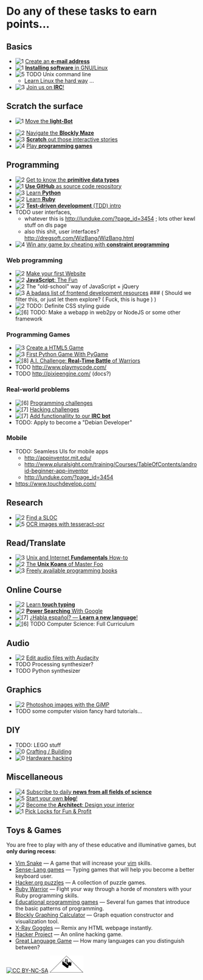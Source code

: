 Do any of these tasks to earn points...
=======================================

<!--- Task rating format: ![[max_points_awarded]][difficulty_level]
      Manipulate max_points_awarded value so as to
        minimize points inflation,
        encourage engagement in targeted activities, and
        balance the overall results so as to
          maintain the highest level of competitiveness.
-->

Basics
------
* ![[1]][1] [Create an **e-mail address**](tasks/create_email_address.md)
* ![[1]][1] [**Installing software** in GNU/Linux](tasks/install_software.md)
* ![[5]][4] TODO Unix command line
  * [Learn Linux the hard way](http://nixsrv.com/llthw/ex1) ...
* ![[3]][1] [Join us on **IRC**!](tasks/irc.md)

Scratch the surface
-------------------
* ![[1]][0] [Move the **light-Bot**](http://educative-games.org/#programming/light-bot-2)
<!--- http://mark-byers.blogspot.com/2009/01/light-bot-in-131-commands.html -->
* ![[2]][1] [Navigate the **Blockly Maze**](tasks/scratch_blockly_maze.md)
* ![[3]][2] [**Scratch** out those interactive stories](tasks/scratch.md)
* ![[4]][0] [Play **programming games**](tasks/play_games.md)

Programming
-----------
* ![[2]][1] [Get to know the **primitive data types**](tasks/data_types.md)
* ![[1]][1] [**Use GitHub** as source code repository](tasks/create_git.md)
* ![[3]][2] [Learn **Python**](tasks/learn_python.md)
* ![[2]][2] [Learn **Ruby**](tasks/learn_ruby.md)
* ![[2]][3] [**Test-driven development** (TDD) intro](tasks/TDD_koans.md)
* TODO user interfaces,
  * whatever this is http://lunduke.com/?page_id=3454 ; lots other kewl stuff on dls page
  * also this shit, user interfaces? http://dregsoft.com/WizBang/WizBang.html
* ![[4]][4] [Win any game by cheating with **constraint programming**](tasks/constraint_programming.md)

### Web programming ###
* ![[2]][2] [Make your first Website](tasks/create_website.md)
* ![[2]][2] [**JavaScript**: The Fun](tasks/javascript_fun.md)
* ![[2]][2] The "old-school" way of JavaScript + jQuery
* ![[3]][4] [A badass list of frontend development resources](https://gist.github.com/dypsilon/5819504) ### ( Should we filter this, or just let them explore? ( Fuck, this is huge ) )
* ![[2]][3] TODO: Definite CSS styling guide
* ![[6]][5] TODO: Make a webapp in web2py or NodeJS or some other framework

### Programming Games ###
* ![[3]][3] [Create a HTML5 Game](tasks/create_html_game.md)
* ![[3]][3] [First Python Game With PyGame](tasks/create_game_pygame.md)
* ![[8]][5] [A.I. Challenge: **Real-Time Battle** of Warriors](tasks/aichallenge.md)
* TODO http://www.playmycode.com/
* TODO http://pixieengine.com/ (docs?)

### Real-world problems ###
* ![[6]][4] [Programming challenges](tasks/programming_problems.md)
* ![[7]][5] [Hacking challenges](tasks/hacking_challenges.md)
* ![[7]][5] [Add functionallity to our **IRC bot**](tasks/irc_bot.md)
* TODO: Apply to become a "Debian Developer"


### Mobile ###
* TODO: Seamless UIs for mobile apps
  * http://appinventor.mit.edu/
  * http://www.pluralsight.com/training/Courses/TableOfContents/android-beginner-app-inventor
  * http://lunduke.com/?page_id=3454
* https://www.touchdevelop.com/


Research
--------
* ![[2]][4] [Find a SLOC](tasks/Find_a_SLOC.md)
* ![[5]][5] [OCR images with tesseract-ocr](tasks/images_OCR.md)

Read/Translate
--------------
* ![[3]][3] [Unix and Internet **Fundamentals** How-to](tasks/translate_TLDP_UIF.md)
* ![[2]][4] [The **Unix Koans** of Master Foo](tasks/unix_koans.md)
* ![[3]][4] [Freely available programming books](http://stackoverflow.com/questions/194812/list-of-freely-available-programming-books/392926#392926)

Online Course
-------------
* ![[2]][1] [Learn **touch typing**](tasks/touch_typing.md)
* ![[2]][2] [**Power Searching** With Google](tasks/power_searching_google.md)
* ![[7]][0] [¿Habla español? — **Learn a new language**!](tasks/new_language.md)
* ![[6]][4] TODO Computer Science: Full Curriculum

Audio
-----
* ![[2]][1] [Edit audio files with Audacity](tasks/learn_audacity.md)
* TODO Processing synthesizer?
* TODO Python synthesizer

Graphics
-----
* ![[2]][0] [Photoshop images with the GiMP](tasks/learn_gimp.md)
* TODO some computer vision fancy hard tutorials...

DIY
---
* TODO: LEGO stuff
* ![[0]][0] [Crafting / Building](tasks/crafting.md)
* ![[0]][0] [Hardware hacking](tasks/hw_hacking.md)


Miscellaneous
-------------
* ![[4]][1] [Subscribe to daily **news from all fields of science**](tasks/zeitnews.md)
* ![[5]][1] [Start your own **blog**!](tasks/write_blog.md)
* ![[2]][2] [Become the **Architect**: Design your interior](tasks/interior_design.md)
* ![[1]][1] [Pick Locks for Fun & Profit](tasks/lockpicking.md)

Toys & Games
------------
You are free to play with any of these educative and illuminative games, but **only during recess**:
* [Vim Snake](http://www.vimsnake.com/) — A game that will increase your [vim](tasks/advanced_text_editing.md) skills.
* [Sense-Lang games](http://games.sense-lang.org/) — Typing games that will help you become a better keyboard user.
* [Hacker.org puzzles](http://www.hacker.org/) — A collection of puzzle games.
* [Ruby Warrior](https://www.bloc.io/ruby-warrior/) — Fight your way through a horde of monsters with your Ruby programming skills.
* [Educational programming games](http://educative-games.org/) — Several fun games that introduce the basic patterns of programming.
* [Blockly Graphing Calculator](http://blockly-demo.appspot.com/static/apps/graph/index.html#nu7gas) — Graph equation constructor and visualization tool.
* [X-Ray Goggles](https://goggles.webmaker.org/) — Remix any HTML webpage instantly.
* [Hacker Project](http://www.hacker-project.com/) — An online hacking game.
* [Great Language Game](http://greatlanguagegame.com/) — How many languages can you distinguish between?



[0]: https://github.com/CoderDojoSI/ideas/raw/master/tasks/resources/level_0.png "Level: ?"
[1]: https://github.com/CoderDojoSI/ideas/raw/master/tasks/resources/level_1.png "Level: easy"
[2]: https://github.com/CoderDojoSI/ideas/raw/master/tasks/resources/level_2.png "Level: novice"
[3]: https://github.com/CoderDojoSI/ideas/raw/master/tasks/resources/level_3.png "Level: intermediate"
[4]: https://github.com/CoderDojoSI/ideas/raw/master/tasks/resources/level_4.png "Level: advanced"
[5]: https://github.com/CoderDojoSI/ideas/raw/master/tasks/resources/level_5.png "Level: master"


[![CC BY-NC-SA](http://i.creativecommons.org/l/by-nc-sa/3.0/88x31.png)](http://creativecommons.org/licenses/by-nc-sa/3.0/)
![Kopimi](https://github.com/CoderDojoSI/ideas/raw/master/tasks/resources/kopimi.png)

<!--[if IE]>
[![Upgrade to Firefox](https://affiliates.mozilla.org/media/uploads/banners/c666430dcaa75c9f45beb5ece850f794747d1302.png)](http://affiliates.mozilla.org/link/banner/44894)
<![endif]-->
